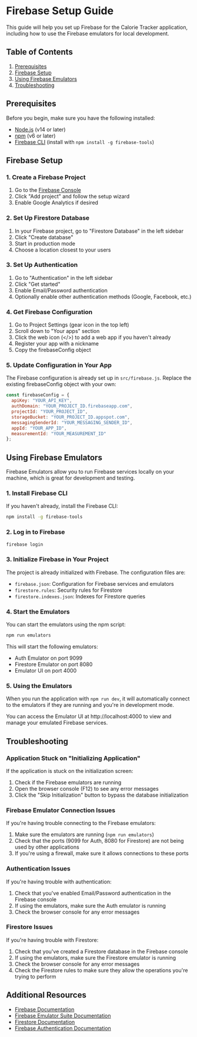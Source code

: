 # Firebase Setup Guide

This guide will help you set up Firebase for the Calorie Tracker application, including how to use the Firebase emulators for local development.

## Table of Contents

1. [Prerequisites](#prerequisites)
2. [Firebase Setup](#firebase-setup)
3. [Using Firebase Emulators](#using-firebase-emulators)
4. [Troubleshooting](#troubleshooting)

## Prerequisites

Before you begin, make sure you have the following installed:

- [Node.js](https://nodejs.org/) (v14 or later)
- [npm](https://www.npmjs.com/) (v6 or later)
- [Firebase CLI](https://firebase.google.com/docs/cli) (install with `npm install -g firebase-tools`)

## Firebase Setup

### 1. Create a Firebase Project

1. Go to the [Firebase Console](https://console.firebase.google.com/)
2. Click "Add project" and follow the setup wizard
3. Enable Google Analytics if desired

### 2. Set Up Firestore Database

1. In your Firebase project, go to "Firestore Database" in the left sidebar
2. Click "Create database"
3. Start in production mode
4. Choose a location closest to your users

### 3. Set Up Authentication

1. Go to "Authentication" in the left sidebar
2. Click "Get started"
3. Enable Email/Password authentication
4. Optionally enable other authentication methods (Google, Facebook, etc.)

### 4. Get Firebase Configuration

1. Go to Project Settings (gear icon in the top left)
2. Scroll down to "Your apps" section
3. Click the web icon (</>) to add a web app if you haven't already
4. Register your app with a nickname
5. Copy the firebaseConfig object

### 5. Update Configuration in Your App

The Firebase configuration is already set up in `src/firebase.js`. Replace the existing firebaseConfig object with your own:

```javascript
const firebaseConfig = {
  apiKey: "YOUR_API_KEY",
  authDomain: "YOUR_PROJECT_ID.firebaseapp.com",
  projectId: "YOUR_PROJECT_ID",
  storageBucket: "YOUR_PROJECT_ID.appspot.com",
  messagingSenderId: "YOUR_MESSAGING_SENDER_ID",
  appId: "YOUR_APP_ID",
  measurementId: "YOUR_MEASUREMENT_ID"
};
```

## Using Firebase Emulators

Firebase Emulators allow you to run Firebase services locally on your machine, which is great for development and testing.

### 1. Install Firebase CLI

If you haven't already, install the Firebase CLI:

```bash
npm install -g firebase-tools
```

### 2. Log in to Firebase

```bash
firebase login
```

### 3. Initialize Firebase in Your Project

The project is already initialized with Firebase. The configuration files are:

- `firebase.json`: Configuration for Firebase services and emulators
- `firestore.rules`: Security rules for Firestore
- `firestore.indexes.json`: Indexes for Firestore queries

### 4. Start the Emulators

You can start the emulators using the npm script:

```bash
npm run emulators
```

This will start the following emulators:
- Auth Emulator on port 9099
- Firestore Emulator on port 8080
- Emulator UI on port 4000

### 5. Using the Emulators

When you run the application with `npm run dev`, it will automatically connect to the emulators if they are running and you're in development mode.

You can access the Emulator UI at http://localhost:4000 to view and manage your emulated Firebase services.

## Troubleshooting

### Application Stuck on "Initializing Application"

If the application is stuck on the initialization screen:

1. Check if the Firebase emulators are running
2. Open the browser console (F12) to see any error messages
3. Click the "Skip Initialization" button to bypass the database initialization

### Firebase Emulator Connection Issues

If you're having trouble connecting to the Firebase emulators:

1. Make sure the emulators are running (`npm run emulators`)
2. Check that the ports (9099 for Auth, 8080 for Firestore) are not being used by other applications
3. If you're using a firewall, make sure it allows connections to these ports

### Authentication Issues

If you're having trouble with authentication:

1. Check that you've enabled Email/Password authentication in the Firebase console
2. If using the emulators, make sure the Auth emulator is running
3. Check the browser console for any error messages

### Firestore Issues

If you're having trouble with Firestore:

1. Check that you've created a Firestore database in the Firebase console
2. If using the emulators, make sure the Firestore emulator is running
3. Check the browser console for any error messages
4. Check the Firestore rules to make sure they allow the operations you're trying to perform

## Additional Resources

- [Firebase Documentation](https://firebase.google.com/docs)
- [Firebase Emulator Suite Documentation](https://firebase.google.com/docs/emulator-suite)
- [Firestore Documentation](https://firebase.google.com/docs/firestore)
- [Firebase Authentication Documentation](https://firebase.google.com/docs/auth) 